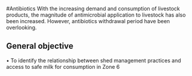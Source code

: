 #Antibiotics
With the increasing demand and consumption of livestock products, the magnitude of antimicrobial application to livestock has also been increased. However, antibiotics withdrawal period have been overlooking. 

## General objective
•	To identify the relationship between shed management practices and access to safe milk for consumption in Zone 6 

